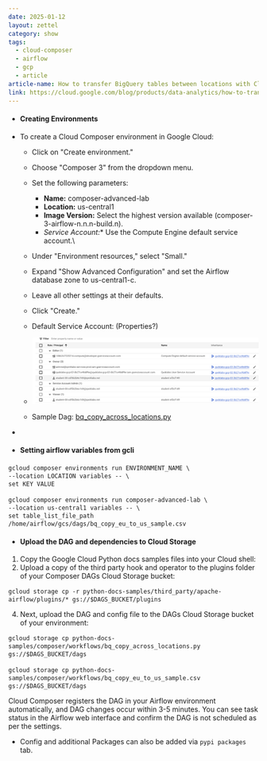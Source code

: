 ```yaml
---
date: 2025-01-12
layout: zettel
category: show
tags:
  - cloud-composer
  - airflow
  - gcp
  - article
article-name: How to transfer BigQuery tables between locations with Cloud Composer
link: https://cloud.google.com/blog/products/data-analytics/how-to-transfer-bigquery-tables-between-locations-with-cloud-composer
---
```

- #### Creating Environments
- To create a Cloud Composer environment in Google Cloud:
	- Click on "Create environment."
	- Choose "Composer 3" from the dropdown menu.
	- Set the following parameters:
		- **Name:** composer-advanced-lab
		- **Location:** us-central1
		- **Image Version:** Select the highest version available (composer-3-airflow-n.n.n-build.n).
		- *Service Account:** Use the Compute Engine default service account.\
	- Under "Environment resources," select "Small."
	- Expand "Show Advanced Configuration" and set the Airflow database zone to us-central1-c.
	- Leave all other settings at their defaults.
	- Click "Create."

	- Default Service Account: (Properties?)
	- ![](attachments/Pasted%20image%2020250120152601.png)
	- Sample Dag: [bq_copy_across_locations.py](https://github.com/GoogleCloudPlatform/python-docs-samples/blob/16de3b44f1a9faeccca5bc1cd8a719afc104dc65/composer/workflows/bq_copy_across_locations.py) 
- 
- #### Setting airflow variables from gcli

```
gcloud composer environments run ENVIRONMENT_NAME \
--location LOCATION variables -- \
set KEY VALUE

gcloud composer environments run composer-advanced-lab \
--location us-central1 variables -- \
set table_list_file_path /home/airflow/gcs/dags/bq_copy_eu_to_us_sample.csv
```

- #### Upload the DAG and dependencies to Cloud Storage

1. Copy the Google Cloud Python docs samples files into your Cloud shell:
2. Upload a copy of the third party hook and operator to the plugins folder of your Composer DAGs Cloud Storage bucket:

``` 
gcloud storage cp -r python-docs-samples/third_party/apache-airflow/plugins/* gs://$DAGS_BUCKET/plugins
```

4. Next, upload the DAG and config file to the DAGs Cloud Storage bucket of your environment:

``` 
gcloud storage cp python-docs-samples/composer/workflows/bq_copy_across_locations.py gs://$DAGS_BUCKET/dags

gcloud storage cp python-docs-samples/composer/workflows/bq_copy_eu_to_us_sample.csv gs://$DAGS_BUCKET/dags
```
Cloud Composer registers the DAG in your Airflow environment automatically, and DAG changes occur within 3-5 minutes. You can see task status in the Airflow web interface and confirm the DAG is not scheduled as per the settings.

- Config and additional Packages can also be added via `pypi packages` tab.